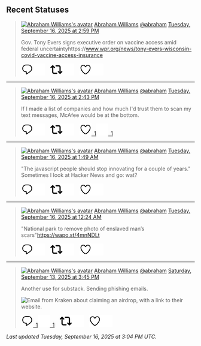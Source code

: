 ## Recent Statuses

> <a href="https://indieweb.social/@abraham"><img alt="Abraham Williams's avatar" src="https://cdn.masto.host/indiewebsocial/accounts/avatars/109/292/540/382/343/163/original/d00f2e03ce9c85b1.jpg" height="24" width="24" ></a> [Abraham Williams](https://indieweb.social/@abraham) [@abraham](https://indieweb.social/@abraham) [Tuesday, September 16, 2025 at 2:59 PM](https://indieweb.social/@abraham/115214565166280142)
>
> Gov. Tony Evers signs executive order on vaccine access amid federal uncertaintyhttps://www.wpr.org/news/tony-evers-wisconsin-covid-vaccine-access-insurance
>
> [![Reply](./images/reply_light.svg#gh-light-mode-only "Reply")](https://indieweb.social/@abraham/115214565166280142#gh-light-mode-only)[![Reply](./images/reply.svg#gh-dark-mode-only "Reply")](https://indieweb.social/@abraham/115214565166280142#gh-dark-mode-only)&emsp;[![Boost](./images/retweet_light.svg#gh-light-mode-only "Boost")](https://indieweb.social/@abraham/115214565166280142#gh-light-mode-only)[![Boost](./images/retweet.svg#gh-dark-mode-only "Boost")](https://indieweb.social/@abraham/115214565166280142#gh-dark-mode-only)&emsp;[![Favorite](./images/like_light.svg#gh-light-mode-only "Favorite")](https://indieweb.social/@abraham/115214565166280142#gh-light-mode-only)[![Favorite](./images/like.svg#gh-dark-mode-only "Favorite")](https://indieweb.social/@abraham/115214565166280142#gh-dark-mode-only)


---

> <a href="https://indieweb.social/@abraham"><img alt="Abraham Williams's avatar" src="https://cdn.masto.host/indiewebsocial/accounts/avatars/109/292/540/382/343/163/original/d00f2e03ce9c85b1.jpg" height="24" width="24" ></a> [Abraham Williams](https://indieweb.social/@abraham) [@abraham](https://indieweb.social/@abraham) [Tuesday, September 16, 2025 at 2:43 PM](https://indieweb.social/@abraham/115214503487133985)
>
> If I made a list of companies and how much I&#39;d trust them to scan my text messages, McAfee would be at the bottom.
>
> [![Reply](./images/reply_light.svg#gh-light-mode-only "Reply")](https://indieweb.social/@abraham/115214503487133985#gh-light-mode-only)[![Reply](./images/reply.svg#gh-dark-mode-only "Reply")](https://indieweb.social/@abraham/115214503487133985#gh-dark-mode-only)&emsp;[![Boost](./images/retweet_light.svg#gh-light-mode-only "Boost")](https://indieweb.social/@abraham/115214503487133985#gh-light-mode-only)[![Boost](./images/retweet.svg#gh-dark-mode-only "Boost")](https://indieweb.social/@abraham/115214503487133985#gh-dark-mode-only)&emsp;[![Favorite](./images/like_light.svg#gh-light-mode-only "Favorite")&ensp;1](https://indieweb.social/@abraham/115214503487133985#gh-light-mode-only)[![Favorite](./images/like.svg#gh-dark-mode-only "Favorite")&ensp;1](https://indieweb.social/@abraham/115214503487133985#gh-dark-mode-only)


---

> <a href="https://indieweb.social/@abraham"><img alt="Abraham Williams's avatar" src="https://cdn.masto.host/indiewebsocial/accounts/avatars/109/292/540/382/343/163/original/d00f2e03ce9c85b1.jpg" height="24" width="24" ></a> [Abraham Williams](https://indieweb.social/@abraham) [@abraham](https://indieweb.social/@abraham) [Tuesday, September 16, 2025 at 1:49 AM](https://indieweb.social/@abraham/115211458333191739)
>
> &quot;The javascript people should stop innovating for a couple of years.&quot; Sometimes I look at Hacker News and go: wat?
>
> [![Reply](./images/reply_light.svg#gh-light-mode-only "Reply")](https://indieweb.social/@abraham/115211458333191739#gh-light-mode-only)[![Reply](./images/reply.svg#gh-dark-mode-only "Reply")](https://indieweb.social/@abraham/115211458333191739#gh-dark-mode-only)&emsp;[![Boost](./images/retweet_light.svg#gh-light-mode-only "Boost")](https://indieweb.social/@abraham/115211458333191739#gh-light-mode-only)[![Boost](./images/retweet.svg#gh-dark-mode-only "Boost")](https://indieweb.social/@abraham/115211458333191739#gh-dark-mode-only)&emsp;[![Favorite](./images/like_light.svg#gh-light-mode-only "Favorite")](https://indieweb.social/@abraham/115211458333191739#gh-light-mode-only)[![Favorite](./images/like.svg#gh-dark-mode-only "Favorite")](https://indieweb.social/@abraham/115211458333191739#gh-dark-mode-only)


---

> <a href="https://indieweb.social/@abraham"><img alt="Abraham Williams's avatar" src="https://cdn.masto.host/indiewebsocial/accounts/avatars/109/292/540/382/343/163/original/d00f2e03ce9c85b1.jpg" height="24" width="24" ></a> [Abraham Williams](https://indieweb.social/@abraham) [@abraham](https://indieweb.social/@abraham) [Tuesday, September 16, 2025 at 12:24 AM](https://indieweb.social/@abraham/115211124829905960)
>
> &quot;National park to remove photo of enslaved man’s scars&quot;https://wapo.st/4mnNDLt
>
> [![Reply](./images/reply_light.svg#gh-light-mode-only "Reply")](https://indieweb.social/@abraham/115211124829905960#gh-light-mode-only)[![Reply](./images/reply.svg#gh-dark-mode-only "Reply")](https://indieweb.social/@abraham/115211124829905960#gh-dark-mode-only)&emsp;[![Boost](./images/retweet_light.svg#gh-light-mode-only "Boost")](https://indieweb.social/@abraham/115211124829905960#gh-light-mode-only)[![Boost](./images/retweet.svg#gh-dark-mode-only "Boost")](https://indieweb.social/@abraham/115211124829905960#gh-dark-mode-only)&emsp;[![Favorite](./images/like_light.svg#gh-light-mode-only "Favorite")](https://indieweb.social/@abraham/115211124829905960#gh-light-mode-only)[![Favorite](./images/like.svg#gh-dark-mode-only "Favorite")](https://indieweb.social/@abraham/115211124829905960#gh-dark-mode-only)


---

> <a href="https://indieweb.social/@abraham"><img alt="Abraham Williams's avatar" src="https://cdn.masto.host/indiewebsocial/accounts/avatars/109/292/540/382/343/163/original/d00f2e03ce9c85b1.jpg" height="24" width="24" ></a> [Abraham Williams](https://indieweb.social/@abraham) [@abraham](https://indieweb.social/@abraham) [Saturday, September 13, 2025 at 3:45 PM](https://indieweb.social/@abraham/115197760087388579)
>
> Another use for substack. Sending phishing emails.
>
> ![Email from Kraken about claiming an airdrop, with a link to their website.](https://cdn.masto.host/indiewebsocial/media_attachments/files/115/197/759/390/389/491/original/ea5b6079ed7baba6.png)
>
> [![Reply](./images/reply_light.svg#gh-light-mode-only "Reply")&ensp;1](https://indieweb.social/@abraham/115197760087388579#gh-light-mode-only)[![Reply](./images/reply.svg#gh-dark-mode-only "Reply")&ensp;1](https://indieweb.social/@abraham/115197760087388579#gh-dark-mode-only)&emsp;[![Boost](./images/retweet_light.svg#gh-light-mode-only "Boost")](https://indieweb.social/@abraham/115197760087388579#gh-light-mode-only)[![Boost](./images/retweet.svg#gh-dark-mode-only "Boost")](https://indieweb.social/@abraham/115197760087388579#gh-dark-mode-only)&emsp;[![Favorite](./images/like_light.svg#gh-light-mode-only "Favorite")](https://indieweb.social/@abraham/115197760087388579#gh-light-mode-only)[![Favorite](./images/like.svg#gh-dark-mode-only "Favorite")](https://indieweb.social/@abraham/115197760087388579#gh-dark-mode-only)


_Last updated Tuesday, September 16, 2025 at 3:04 PM UTC._
